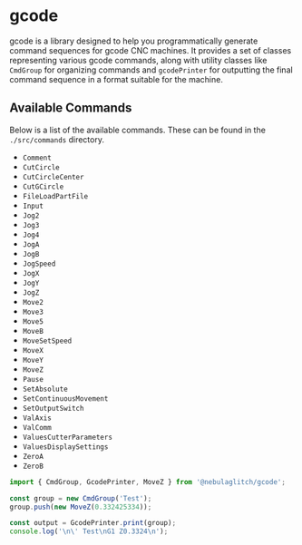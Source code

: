 # gcode

gcode is a library designed to help you programmatically generate command sequences for gcode CNC machines. It provides a set of classes representing various gcode commands, along with utility classes like `CmdGroup` for organizing commands and `gcodePrinter` for outputting the final command sequence in a format suitable for the machine.

## Available Commands

Below is a list of the available commands. These can be found in the `./src/commands` directory.

*   `Comment`
*   `CutCircle`
*   `CutCircleCenter`
*   `CutGCircle`
*   `FileLoadPartFile`
*   `Input`
*   `Jog2`
*   `Jog3`
*   `Jog4`
*   `JogA`
*   `JogB`
*   `JogSpeed`
*   `JogX`
*   `JogY`
*   `JogZ`
*   `Move2`
*   `Move3`
*   `Move5`
*   `MoveB`
*   `MoveSetSpeed`
*   `MoveX`
*   `MoveY`
*   `MoveZ`
*   `Pause`
*   `SetAbsolute`
*   `SetContinuousMovement`
*   `SetOutputSwitch`
*   `ValAxis`
*   `ValComm`
*   `ValuesCutterParameters`
*   `ValuesDisplaySettings`
*   `ZeroA`
*   `ZeroB`

```js
import { CmdGroup, GcodePrinter, MoveZ } from '@nebulaglitch/gcode';

const group = new CmdGroup('Test');
group.push(new MoveZ(0.332425334));

const output = GcodePrinter.print(group);
console.log('\n\' Test\nG1 Z0.3324\n');
```